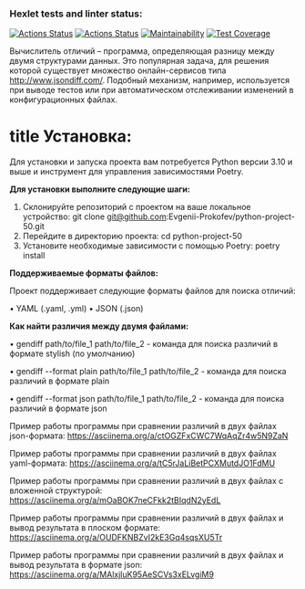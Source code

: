 ### Hexlet tests and linter status:
[![Actions Status](https://github.com/Evgenii-Prokofev/python-project-50/actions/workflows/hexlet-check.yml/badge.svg)](https://github.com/Evgenii-Prokofev/python-project-50/actions)
[![Actions Status](https://github.com/Evgenii-Prokofev/python-project-50/actions/workflows/python_test_and_linter.yml/badge.svg)](https://github.com/Evgenii-Prokofev/python-project-50/actions)
[![Maintainability](https://api.codeclimate.com/v1/badges/13a63bb08bb4b3b44ee3/maintainability)](https://codeclimate.com/github/Evgenii-Prokofev/python-project-50/maintainability)
[![Test Coverage](https://api.codeclimate.com/v1/badges/13a63bb08bb4b3b44ee3/test_coverage)](https://codeclimate.com/github/Evgenii-Prokofev/python-project-50/test_coverage)

Вычислитель отличий – программа, определяющая разницу между двумя структурами данных. Это популярная задача, для решения которой существует множество онлайн-сервисов типа  http://www.jsondiff.com/. Подобный механизм, например, используется при выводе тестов или при автоматическом отслеживании изменений в конфигурационных файлах.

# title **Установка:**

Для установки и запуска проекта вам потребуется Python версии 3.10 и выше 
и инструмент для управления зависимостями Poetry.

**Для установки выполните следующие шаги:**

1. Склонируйте репозиторий с проектом на ваше локальное устройство:
git clone git@github.com:Evgenii-Prokofev/python-project-50.git
2. Перейдите в директорию проекта:
cd python-project-50
3. Установите необходимые зависимости с помощью Poetry:
poetry install

**Поддерживаемые форматы файлов:**

Проект поддерживает следующие форматы файлов для поиска отличий:

• YAML (.yaml, .yml)
• JSON (.json)

**Как найти различия между двумя файлами:**

• gendiff path/to/file_1 path/to/file_2 - команда для поиска различий в формате stylish (по умолчанию)
 
• gendiff --format plain path/to/file_1 path/to/file_2 - команда для поиска различий в формате plain

• gendiff --format json path/to/file_1 path/to/file_2 - команда для поиска различий в формате json


Пример работы программы при сравнении различий в двух файлах json-формата:
https://asciinema.org/a/ctOGZFxCWC7WqAqZr4w5N9ZaN

Пример работы программы при сравнении различий в двух файлах yaml-формата:
https://asciinema.org/a/tC5rJaLiBetPCXMutdJO1FdMU

Пример работы программы при сравнении различий в двух файлах с вложенной структурой:
https://asciinema.org/a/mOaBOK7neCFkk2tBIqdN2yEdL

Пример работы программы при сравнении различий в двух файлах и вывод результата в плоском формате:
https://asciinema.org/a/OUDFKNBZvI2kE3Gq4sqsXU5Tr

Пример работы программы при сравнении различий в двух файлах и вывод результата в формате json:
https://asciinema.org/a/MAlxjluK95AeSCVs3xELvgiM9

